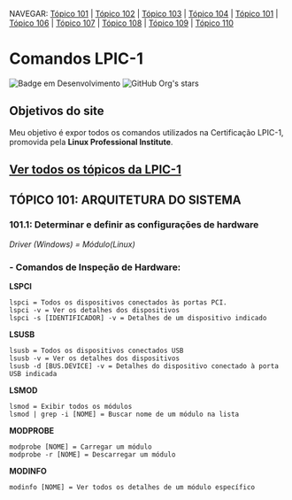 NAVEGAR: [Tópico 101](#101) | [Tópico 102](#102) | [Tópico 103](#103) | [Tópico 104](#104) | [Tópico 101](#105) | [Tópico 106](#106) | [Tópico 107](#107) | [Tópico 108](#108) | [Tópico 109](#109) | [Tópico 110](#110) 

# Comandos LPIC-1

![Badge em Desenvolvimento](http://img.shields.io/static/v1?label=STATUS&message=EM%20DESENVOLVIMENTO&color=ORANGE&style=for-the-badge) ![GitHub Org's stars](https://img.shields.io/github/stars/camurcadolinux?style=social)

## Objetivos do site

Meu objetivo é expor todos os comandos utilizados na Certificação LPIC-1, promovida pela **Linux Professional Institute**.

## [Ver todos os tópicos da LPIC-1](TOPICOS.md)

## TÓPICO 101: ARQUITETURA DO SISTEMA<a name="101"></a>

### 101.1: Determinar e definir as configurações de hardware

_Driver (Windows) = Módulo(Linux)_

### - Comandos de Inspeção de Hardware:

**LSPCI**
```
lspci = Todos os dispositivos conectados às portas PCI.
lspci -v = Ver os detalhes dos dispositivos
lspci -s [IDENTIFICADOR] -v = Detalhes de um dispositivo indicado
```

**LSUSB**
```
lsusb = Todos os dispositivos conectados USB
lsusb -v = Ver os detalhes dos dispositivos
lsusb -d [BUS.DEVICE] -v = Detalhes do dispositivo conectado à porta USB indicada
```

**LSMOD**
```
lsmod = Exibir todos os módulos
lsmod | grep -i [NOME] = Buscar nome de um módulo na lista
```

**MODPROBE**
```
modprobe [NOME] = Carregar um módulo
modprobe -r [NOME] = Descarregar um módulo
```

**MODINFO**
```
modinfo [NOME] = Ver todos os detalhes de um módulo específico
```
